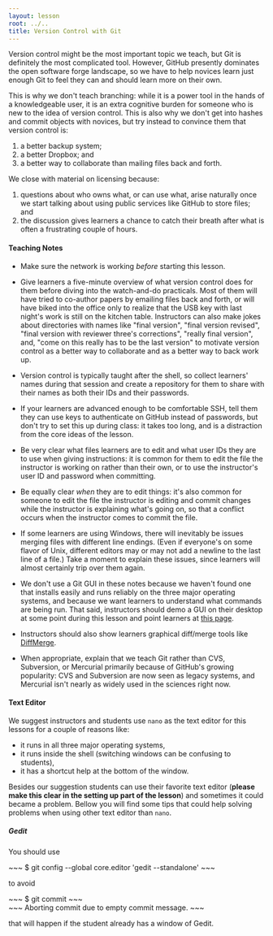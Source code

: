 ```yaml
---
layout: lesson
root: ../..
title: Version Control with Git
---
```

Version control might be the most important topic we teach,
but Git is definitely the most complicated tool.
However,
GitHub presently dominates the open software forge landscape,
so we have to help novices learn just enough Git
to feel they can and should learn more on their own.

This is why we don't teach branching:
while it is a power tool in the hands of a knowledgeable user,
it is an extra cognitive burden for someone who is new to the idea of version control.
This is also why we don't get into hashes and commit objects with novices,
but try instead to convince them that version control is:

1.  a better backup system;
2.  a better Dropbox; and
3.  a better way to collaborate than mailing files back and forth.

We close with material on licensing because:

1.  questions about who owns what, or can use what,
    arise naturally once we start talking about
    using public services like GitHub to store files;
    and
2.  the discussion gives learners a chance to catch their breath
    after what is often a frustrating couple of hours.

#### Teaching Notes

*   Make sure the network is working *before* starting this lesson.

*   Give learners a five-minute overview of what version control does for them
    before diving into the watch-and-do practicals.
    Most of them will have tried to co-author papers by emailing files back and forth,
    or will have biked into the office
    only to realize that the USB key with last night's work
    is still on the kitchen table.
    Instructors can also make jokes about directories with names like
    "final version",
    "final version revised",
    "final version with reviewer three's corrections",
    "really final version",
    and,
    "come on this really has to be the last version"
    to motivate version control as a better way to collaborate
    and as a better way to back work up.

*   Version control is typically taught after the shell,
    so collect learners' names during that session
    and create a repository for them to share
    with their names as both their IDs and their passwords.

*   If your learners are advanced enough to be comfortable SSH,
    tell them they can use keys to authenticate on GitHub instead of passwords,
    but don't try to set this up during class:
    it takes too long,
    and is a distraction from the core ideas of the lesson.

*   Be very clear what files learners are to edit
    and what user IDs they are to use
    when giving instructions:
    it is common for them to edit the file the instructor is working on
    rather than their own,
    or to use the instructor's user ID and password when committing.

*   Be equally clear *when* they are to edit things:
    it's also common for someone to edit the file the instructor is editing
    and commit changes while the instructor is explaining what's going on,
    so that a conflict occurs when the instructor comes to commit the file.

*   If some learners are using Windows,
    there will inevitably be issues merging files with different line endings.
    (Even if everyone's on some flavor of Unix,
    different editors may or may not add a newline to the last line of a file.)
    Take a moment to explain these issues,
    since learners will almost certainly trip over them again.

*   We don't use a Git GUI in these notes because
    we haven't found one that installs easily and runs reliably on the three major operating systems,
    and because we want learners to understand what commands are being run.
    That said,
    instructors should demo a GUI on their desktop at some point during this lesson
    and point learners at [this page](http://git-scm.com/downloads/guis).

*   Instructors should also show learners graphical diff/merge tools like
    [DiffMerge](https://sourcegear.com/diffmerge/).

*   When appropriate,
    explain that we teach Git rather than CVS, Subversion, or Mercurial
    primarily because of GitHub's growing popularity:
    CVS and Subversion are now seen as legacy systems,
    and Mercurial isn't nearly as widely used in the sciences right now.

#### Text Editor

We suggest instructors and students use `nano` as the text editor for this
lessons for a couple of reasons like:

*   it runs in all three major operating systems,
*   it runs inside the shell (switching windows can be confusing to students),
*   it has a shortcut help at the bottom of the window.

Besides our suggestion students can use their favorite text editor (**please
make this clear in the setting up part of the lesson**) and sometimes it could
became a problem. Bellow you will find some tips that could help solving
problems when using other text editor than `nano`.

##### Gedit

You should use

<div class="in" markdown="1">
~~~
$ git config --global core.editor 'gedit --standalone'
~~~
</div>

to avoid

<div class="in" markdown="1">
~~~
$ git commit
~~~
</div>
<div class="out" markdown="1">
~~~
Aborting commit due to empty commit message.
~~~
</div>

that will happen if the student already has a window of Gedit.
